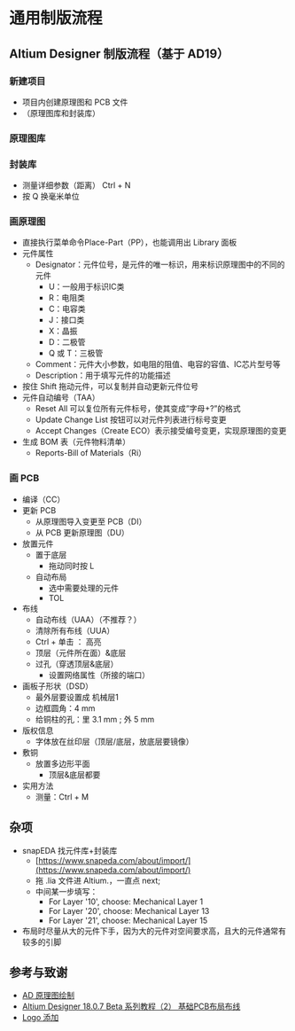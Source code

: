 # 通用制版流程

## Altium Designer 制版流程（基于 AD19）

### 新建项目

* 项目内创建原理图和 PCB 文件
* （原理图库和封装库）

### 原理图库

### 封装库

* 测量详细参数（距离） Ctrl + N
* 按 Q 换毫米单位

### 画原理图

* 直接执行菜单命令Place-Part（PP），也能调用出 Library 面板
* 元件属性
  * Designator：元件位号，是元件的唯一标识，用来标识原理图中的不同的元件
    * U：一般用于标识IC类
    * R：电阻类
    * C：电容类
    * J：接口类
    * X：晶振
    * D：二极管
    * Q 或 T：三极管
  * Comment：元件大小参数，如电阻的阻值、电容的容值、IC芯片型号等
  * Description：用于填写元件的功能描述
* 按住 Shift 拖动元件，可以复制并自动更新元件位号
* 元件自动编号（TAA）
  * Reset All 可以复位所有元件标号，使其变成”字母+?”的格式
  * Update Change List 按钮可以对元件列表进行标号变更
  * Accept Changes（Create ECO）表示接受编号变更，实现原理图的变更
* 生成 BOM 表（元件物料清单）
  * Reports-Bill of Materials（Ri）

### 画 PCB

* 编译（CC）
* 更新 PCB
  * 从原理图导入变更至 PCB（DI）
  * 从 PCB 更新原理图（DU）
* 放置元件
  * 置于底层
    * 拖动同时按 L
  * 自动布局
    * 选中需要处理的元件
    * TOL
* 布线
  * 自动布线（UAA）（不推荐？）
  * 清除所有布线（UUA）
  * Ctrl + 单击 ： 高亮
  * 顶层（元件所在面）&底层
  * 过孔（穿透顶层&底层）
    * 设置网络属性（所接的端口）
* 画板子形状（DSD）
  * 最外层要设置成 机械层1
  * 边框圆角：4 mm
  * 给铜柱的孔：里 3.1 mm ; 外 5 mm
* 版权信息
  * 字体放在丝印层（顶层/底层，放底层要镜像）
* 敷铜
  * 放置多边形平面
    * 顶层&底层都要
* 实用方法
  * 测量：Ctrl + M

## 杂项

* snapEDA 找元件库+封装库
  * [https://www.snapeda.com/about/import/](https://www.snapeda.com/about/import/)
  * 拖 .lia 文件进 Altium.，一直点 next;
  * 中间某一步填写：
    * For Layer '10', choose: Mechanical Layer 1
    * For Layer '20', choose: Mechanical Layer 13
    * For Layer '21', choose: Mechanical Layer 15
* 布局时尽量从大的元件下手，因为大的元件对空间要求高，且大的元件通常有较多的引脚

## 参考与致谢

* [AD 原理图绘制](https://seujxh.wordpress.com/2018/01/02/ad原理图绘制/)
* [Altium Designer 18.0.7 Beta 系列教程（2） 基础PCB布局布线](https://seujxh.wordpress.com/2017/12/07/altium-designer-18-0-7-beta-系列教程（2）-基础pcb布局布线/)
* [Logo 添加](https://seujxh.wordpress.com/2018/10/03/logo添加/)

